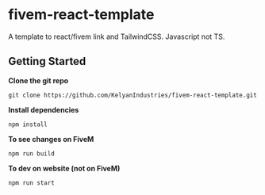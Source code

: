 # fivem-react-template
A template to react/fivem link and TailwindCSS. Javascript not TS.
## Getting Started
**Clone the git repo**

    git clone https://github.com/KelyanIndustries/fivem-react-template.git

**Install dependencies**

    npm install

**To see changes on FiveM**

    npm run build

**To dev on website (not on FiveM)**

    npm run start

